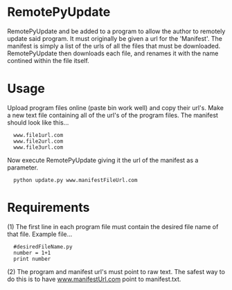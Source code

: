 RemotePyUpdate
==============

RemotePyUpdate and be added to a program to allow the author to remotely update said program. It must originally be given a url for the 'Manifest'. The manifest is simply a list of the urls of all the files that must be downloaded. RemotePyUpdate then downloads each file, and renames it with the name contined within the file itself. 

Usage
==============
Upload program files online (paste bin work well) and copy their url's. Make a new text file containing all of the url's of the program files. The manifest should look like this...

      www.file1url.com
      www.file2url.com
      www.file3url.com
      
Now execute RemotePyUpdate giving it the url of the manifest as a parameter. 

      python update.py www.manifestFileUrl.com
      
Requirements
==============
(1) The first line in each program file must contain the desired file name of that file. Example file...

      #desiredFileName.py
      number = 1+1
      print number
      
(2) The program and manifest url's must point to raw text. The safest way to do this is to have www.manifestUrl.com point to manifest.txt.
